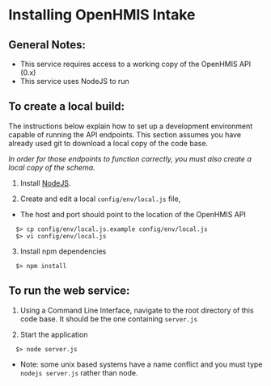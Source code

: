 Installing OpenHMIS Intake
=================================================================
 
General Notes:
-------------------
* This service requires access to a working copy of the OpenHMIS API (0.x)
* This service uses NodeJS to run


To create a local build:
-------------------
The instructions below explain how to set up a development environment capable of running the API endpoints.  This section assumes you have already used git to download a local copy of the code base.

_In order for those endpoints to function correctly, you must also create a local copy of the schema._

1. Install [NodeJS](https://nodejs.org/).

2. Create and edit a local `config/env/local.js` file, 
  * The host and port should point to the location of the OpenHMIS API

  ```shell
    $> cp config/env/local.js.example config/env/local.js
    $> vi config/env/local.js
  ```

3. Install npm dependencies

  ```shell
    $> npm install
  ```


To run the web service:
---------------------

1. Using a Command Line Interface, navigate to the root directory of this code base.  It should be the one containing `server.js`

2. Start the application

  ```shell
    $> node server.js
  ```

  * Note: some unix based systems have a name conflict and you must type `nodejs server.js` rather than node.
